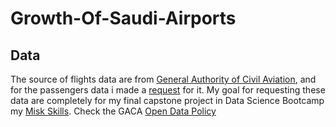 # Growth-Of-Saudi-Airports
## Data
The source of flights data are from [General Authority of Civil Aviation](https://gaca.gov.sa/web/en-gb/content/open-data-library), and for the passengers data i made a [request](https://gaca.gov.sa/web/ar-sa/content/opendatarequestar) for it. My goal for requesting these data are completely for my final capstone project in Data Science Bootcamp my [Misk Skills](https://hub.misk.org.sa/programs/). Check the GACA [Open Data Policy](https://gaca.gov.sa/web/ar-sa/content/%D8%A7%D9%84%D8%A8%D9%8A%D8%A7%D9%86%D8%A7%D8%AA-%D8%A7%D9%84%D9%85%D9%81%D8%AA%D9%88%D8%AD%D8%A9?locale=en_GB)

